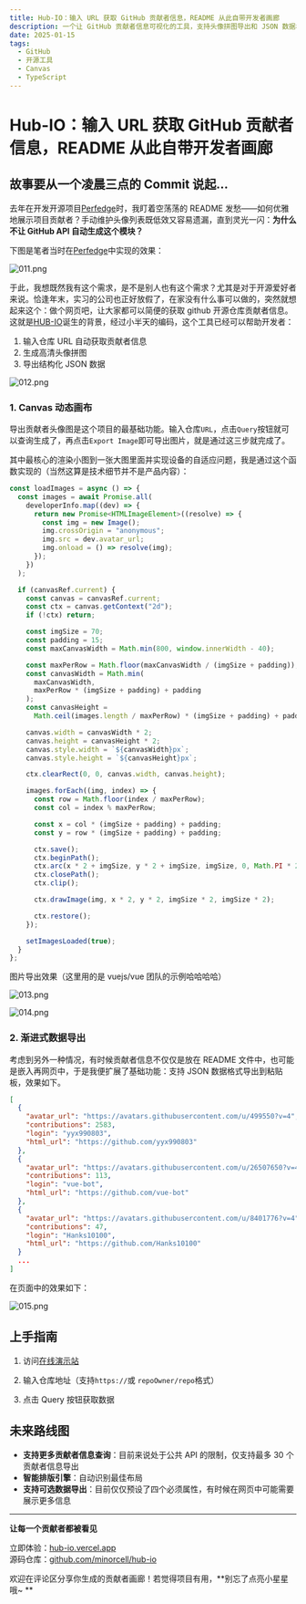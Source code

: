 ```yaml
---
title: Hub-IO：输入 URL 获取 GitHub 贡献者信息，README 从此自带开发者画廊
description: 一个让 GitHub 贡献者信息可视化的工具，支持头像拼图导出和 JSON 数据格式
date: 2025-01-15
tags:
  - GitHub
  - 开源工具
  - Canvas
  - TypeScript
---
```


# Hub-IO：输入 URL 获取 GitHub 贡献者信息，README 从此自带开发者画廊

## 故事要从一个凌晨三点的 Commit 说起...

去年在开发开源项目[Perfedge](https://github.com/minorcell/perfedge)时，我盯着空荡荡的 README 发愁——如何优雅地展示项目贡献者？手动维护头像列表既低效又容易遗漏，直到灵光一闪：**为什么不让 GitHub API 自动生成这个模块？**

下图是笔者当时在[Perfedge](https://perfedge.vercel.app/docs)中实现的效果：

![011.png](/images/2025/011.png)

于此，我想既然我有这个需求，是不是别人也有这个需求？尤其是对于开源爱好者来说。恰逢年末，实习的公司也正好放假了，在家没有什么事可以做的，突然就想起来这个：做个网页吧，让大家都可以简便的获取 github 开源仓库贡献者信息。这就是[HUB-IO](https://github.com/minorcell/hub-io)诞生的背景，经过小半天的编码，这个工具已经可以帮助开发者：

1.  输入仓库 URL 自动获取贡献者信息
2.  生成高清头像拼图
3.  导出结构化 JSON 数据

![012.png](/images/2025/012.png)

### 1. Canvas 动态画布

导出贡献者头像图是这个项目的最基础功能。输入仓库`URL`，点击`Query`按钮就可以查询生成了，再点击`Export Image`即可导出图片，就是通过这三步就完成了。

其中最核心的渲染小图到一张大图里面并实现设备的自适应问题，我是通过这个函数实现的（当然这算是技术细节并不是产品内容）：

```typescript
const loadImages = async () => {
  const images = await Promise.all(
    developerInfo.map((dev) => {
      return new Promise<HTMLImageElement>((resolve) => {
        const img = new Image();
        img.crossOrigin = "anonymous";
        img.src = dev.avatar_url;
        img.onload = () => resolve(img);
      });
    })
  );

  if (canvasRef.current) {
    const canvas = canvasRef.current;
    const ctx = canvas.getContext("2d");
    if (!ctx) return;

    const imgSize = 70;
    const padding = 15;
    const maxCanvasWidth = Math.min(800, window.innerWidth - 40);

    const maxPerRow = Math.floor(maxCanvasWidth / (imgSize + padding));
    const canvasWidth = Math.min(
      maxCanvasWidth,
      maxPerRow * (imgSize + padding) + padding
    );
    const canvasHeight =
      Math.ceil(images.length / maxPerRow) * (imgSize + padding) + padding;

    canvas.width = canvasWidth * 2;
    canvas.height = canvasHeight * 2;
    canvas.style.width = `${canvasWidth}px`;
    canvas.style.height = `${canvasHeight}px`;

    ctx.clearRect(0, 0, canvas.width, canvas.height);

    images.forEach((img, index) => {
      const row = Math.floor(index / maxPerRow);
      const col = index % maxPerRow;

      const x = col * (imgSize + padding) + padding;
      const y = row * (imgSize + padding) + padding;

      ctx.save();
      ctx.beginPath();
      ctx.arc(x * 2 + imgSize, y * 2 + imgSize, imgSize, 0, Math.PI * 2);
      ctx.closePath();
      ctx.clip();

      ctx.drawImage(img, x * 2, y * 2, imgSize * 2, imgSize * 2);

      ctx.restore();
    });

    setImagesLoaded(true);
  }
};
```

图片导出效果（这里用的是 vuejs/vue 团队的示例哈哈哈哈）

![013.png](/images/2025/013.png)

![014.png](/images/2025/014.png)

### 2. 渐进式数据导出

考虑到另外一种情况，有时候贡献者信息不仅仅是放在 README 文件中，也可能是嵌入再网页中，于是我便扩展了基础功能：支持 JSON 数据格式导出到粘贴板，效果如下。

```json
[
  {
    "avatar_url": "https://avatars.githubusercontent.com/u/499550?v=4",
    "contributions": 2583,
    "login": "yyx990803",
    "html_url": "https://github.com/yyx990803"
  },
  {
    "avatar_url": "https://avatars.githubusercontent.com/u/26507650?v=4",
    "contributions": 113,
    "login": "vue-bot",
    "html_url": "https://github.com/vue-bot"
  },
  {
    "avatar_url": "https://avatars.githubusercontent.com/u/8401776?v=4",
    "contributions": 47,
    "login": "Hanks10100",
    "html_url": "https://github.com/Hanks10100"
  }
  ...
]
```

在页面中的效果如下：

![015.png](/images/2025/015.png)

## 上手指南

1.  访问[在线演示站](https://hub-io-mcells-projects.vercel.app/)

2.  输入仓库地址（支持`https://`或 `repoOwner/repo`格式）

3.  点击 Query 按钮获取数据

## 未来路线图

- **支持更多贡献者信息查询**：目前来说处于公共 API 的限制，仅支持最多 30 个贡献者信息导出
- **智能排版引擎**：自动识别最佳布局
- **支持可选数据导出**：目前仅仅预设了四个必须属性，有时候在网页中可能需要展示更多信息

---

**让每一个贡献者都被看见**

立即体验：[hub-io.vercel.app](https://hub-io-mcells-projects.vercel.app/)\
源码仓库：[github.com/minorcell/hub-io](https://github.com/minorcell/hub-io)

欢迎在评论区分享你生成的贡献者画廊！若觉得项目有用，**别忘了点亮小星星哦~ **
